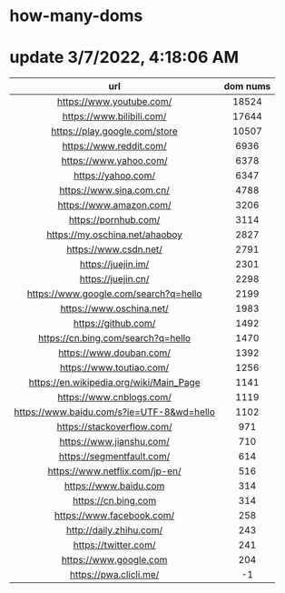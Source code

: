 # how-many-doms

# update 3/7/2022, 4:18:06 AM

url | dom nums
:-: | :-:
https://www.youtube.com/ | 18524
https://www.bilibili.com/ | 17644
https://play.google.com/store | 10507
https://www.reddit.com/ | 6936
https://www.yahoo.com/ | 6378
https://yahoo.com/ | 6347
https://www.sina.com.cn/ | 4788
https://www.amazon.com/ | 3206
https://pornhub.com/ | 3114
https://my.oschina.net/ahaoboy | 2827
https://www.csdn.net/ | 2791
https://juejin.im/ | 2301
https://juejin.cn/ | 2298
https://www.google.com/search?q=hello | 2199
https://www.oschina.net/ | 1983
https://github.com/ | 1492
https://cn.bing.com/search?q=hello | 1470
https://www.douban.com/ | 1392
https://www.toutiao.com/ | 1256
https://en.wikipedia.org/wiki/Main_Page | 1141
https://www.cnblogs.com/ | 1119
https://www.baidu.com/s?ie=UTF-8&wd=hello | 1102
https://stackoverflow.com/ | 971
https://www.jianshu.com/ | 710
https://segmentfault.com/ | 614
https://www.netflix.com/jp-en/ | 516
https://www.baidu.com | 314
https://cn.bing.com | 314
https://www.facebook.com/ | 258
http://daily.zhihu.com/ | 243
https://twitter.com/ | 241
https://www.google.com | 204
https://pwa.clicli.me/ | -1
